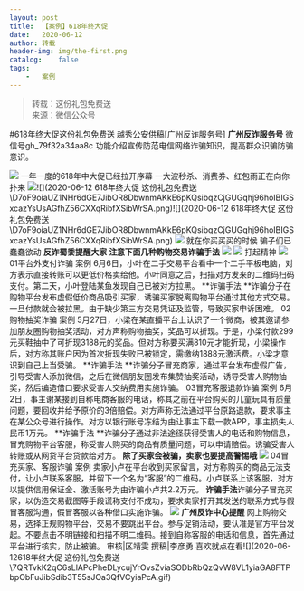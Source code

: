 ```yaml
---
layout:	post
title:	【案例】618年终大促
date:	2020-06-12
author:	转载
header-img:	img/the-first.png
catalog:	false
tags:
	-	案例
---
```


<blockquote><p>转载：这份礼包免费送<br>
来源：微信公众号</p></blockquote>

#618年终大促这份礼包免费送
越秀公安供稿[广州反诈服务号]
**广州反诈服务号**
微信号gh_79f32a34aa8c
功能介绍宣传防范电信网络诈骗知识，提高群众识骗防骗意识。

![]({{site.baseurl}}/postimg/U80CvqU0rQoj28lia8ADCL5AW90zEfIuXVvccckuTvwAfNpzHBuiaRG7LQyt2AE7OveqdVGuAYJ67LY7Hsla8FJw.gif)
一年一度的618年中大促已经拉开序幕
一大波秒杀、消费券、红包雨正在向你扑来
![]({{site.baseurl}}/postimg/D7oF9oiaUZ1NHr6dGE7JibOR8DbwnmAKkE6pKQsibqzCjGUGqhj96hoIBIGSxcazYsUsAGfhZ56CXXqRibfXSibWrSA.png)![](2020-06-12
618年终大促
这份礼包免费送\\D7oF9oiaUZ1NHr6dGE7JibOR8DbwnmAKkE6pKQsibqzCjGUGqhj96hoIBIGSxcazYsUsAGfhZ56CXXqRibfXSibWrSA.png)![](2020-06-12
618年终大促
这份礼包免费送\\D7oF9oiaUZ1NHr6dGE7JibOR8DbwnmAKkE6pKQsibqzCjGUGqhj96hoIBIGSxcazYsUsAGfhZ56CXXqRibfXSibWrSA.png)
![]({{site.baseurl}}/postimg/D7oF9oiaUZ1NHr6dGE7JibOR8DbwnmAKkEANgnIrEM4P7sBtSBKtR310hvJoscfzsAlFYbmxn27xbic2AQ11oWwaw.jpeg)
就在你买买买的时候
骗子们已蠢蠢欲动
**反诈蜀黍提醒大家**
**注意下面几种购物交易诈骗手法**
![]({{site.baseurl}}/postimg/D7oF9oiaUZ1NziaTGHpoFMianrcjiaHVujwY5BIGrrpBiaTNPiafOA9sh4QDORoib9yt7icugeVlNCnb2rSBxBGtl0qseQ.png)
![]({{site.baseurl}}/postimg/D7oF9oiaUZ1NHr6dGE7JibOR8DbwnmAKkEyWBTFvYN3fqHflG5U3sjB4bNzCk8ChHHPBYq6iaV5rp0pdc1mCXSbZw.jpeg)
打起精神
![]({{site.baseurl}}/postimg/D7oF9oiaUZ1NHr6dGE7JibOR8DbwnmAKkEk5uq5EWIMY8CS8IoBExib73yZcPMyrbaCfNTW1jroyQHa7MKeQdicRkQ.png)
01平台外支付诈骗
案例
6月6日，小叶在二手交易平台看中一个二手平板电脑，对方表示直接转账可以更低价格卖给他。小叶同意之后，扫描对方发来的二维码扫码支付。第二天，小叶登陆某鱼发现自己已被对方拉黑。
**诈骗手法
**诈骗分子在购物平台发布虚假低价商品吸引买家，诱骗买家脱离购物平台通过其他方式交易。一旦付款就会被拉黑。由于缺少第三方交易凭证及监管，导致买家申诉困难。
02购物抽奖诈骗
案例
5月27日，小梁在某直播平台上认识了一个微商，被其邀请参加朋友圈购物抽奖活动，对方声称购物抽奖，奖品可以折现。于是，小梁付款299元买鞋抽中了可折现3188元的奖品。但对方称要买满810元才能折现，小梁操作后，对方称其账户因为首次折现失败已被锁定，需缴纳1888元激活费。小梁才意识到自己上当受骗。
**诈骗手法
**诈骗分子冒充商家，通过平台发布虚假广告，引导受害人添加微信，之后在微信朋友圈发布集赞抽奖活动，诱导受害人购物抽奖，然后编造借口要求受害人交纳费用实施诈骗。
03冒充客服退款诈骗
案例
6月2日，事主谢某接到自称电商客服的电话，称其之前在平台购买的儿童玩具有质量问题，要回收并给予原价的3倍赔偿。对方声称无法通过平台原路退款，要求事主在某公众号进行操作。对方以银行账号冻结为由让事主下载一款APP，事主损失人民币1万元。
**诈骗手法
**诈骗分子通过非法途径获得受害人的电话和购物信息，冒充购物平台客服，称受害人购买的商品有质量问题，可以申请赔偿。诱骗受害人转账或从网贷平台贷款给对方。
**除了买家会被骗，卖家也要提高警惕哦**
![]({{site.baseurl}}/postimg/D7oF9oiaUZ1NziaTGHpoFMianrcjiaHVujwYSpuyDbzLgTt87cdkrcJdNfY8wJQZtTvFicR15pdyDrSic8gL9WCj0LHA.jpeg)
04冒充买家、客服诈骗
案例
卖家小卢在平台收到买家留言，对方称购买的商品无法支付，让小卢联系客服，并留下一个名为“客服”的二维码。小卢联系上该客服，对方以提供信用保证金、激活账号为由诈骗小卢共2.2万元。
**诈骗手法**诈骗分子冒充买家，以伪造交易截图等手段谎称支付不成功，要求卖家打开其发送的联系方式与假冒客服沟通，假冒客服以各种借口实施诈骗。
![]({{site.baseurl}}/postimg/D7oF9oiaUZ1NziaTGHpoFMianrcjiaHVujwYw8HlT1GxAt80jUmqia8tMco1q2RvGGw9NuibVHBuEnSQIwUjdgCWulXg.jpeg)
**广州反诈中心提醒**
网上购物交易，选择正规购物平台，交易不要跳出平台。参与促销活动，要认准是官方平台发起。不要点击不明链接和扫描不明二维码。接到自称客服的电话和信息，首先通过平台进行核实，防止被骗。
审核|区靖雯
撰稿|李彦勇
喜欢就点在看![](2020-06-12618年终大促
这份礼包免费送\\7QRTvkK2qC6sLlAPcPheDLycujYrOvsZviaSODbRbQzQvW8VL1yiaGA8FTPbpObFuJibSdib3T55sJOa3QfVCyiaPcA.gif)
